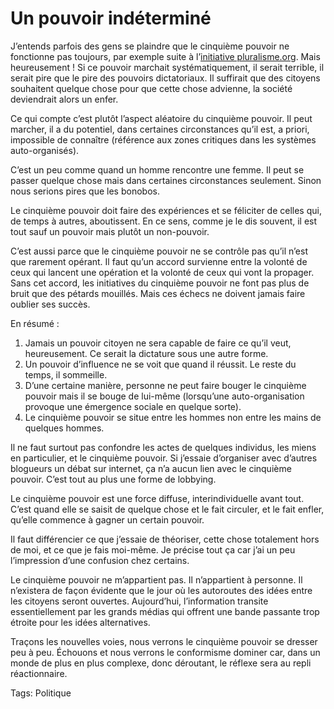 # Un pouvoir indéterminé

J’entends parfois des gens se plaindre que le cinquième pouvoir ne fonctionne pas toujours, par exemple suite à l’[initiative pluralisme.org](http://blog.tcrouzet.com/2007/02/16/appel-citoyen-pour-le-pluralisme-democratique/). Mais heureusement ! Si ce pouvoir marchait systématiquement, il serait terrible, il serait pire que le pire des pouvoirs dictatoriaux. Il suffirait que des citoyens souhaitent quelque chose pour que cette chose advienne, la société deviendrait alors un enfer.

Ce qui compte c’est plutôt l’aspect aléatoire du cinquième pouvoir. Il peut marcher, il a du potentiel, dans certaines circonstances qu’il est, a priori, impossible de connaître (référence aux zones critiques dans les systèmes auto-organisés).

C’est un peu comme quand un homme rencontre une femme. Il peut se passer quelque chose mais dans certaines circonstances seulement. Sinon nous serions pires que les bonobos.

Le cinquième pouvoir doit faire des expériences et se féliciter de celles qui, de temps à autres, aboutissent. En ce sens, comme je le dis souvent, il est tout sauf un pouvoir mais plutôt un non-pouvoir.

C’est aussi parce que le cinquième pouvoir ne se contrôle pas qu’il n’est que rarement opérant. Il faut qu’un accord survienne entre la volonté de ceux qui lancent une opération et la volonté de ceux qui vont la propager. Sans cet accord, les initiatives du cinquième pouvoir ne font pas plus de bruit que des pétards mouillés. Mais ces échecs ne doivent jamais faire oublier ses succès.

En résumé :

1. Jamais un pouvoir citoyen ne sera capable de faire ce qu’il veut, heureusement. Ce serait la dictature sous une autre forme.
2. Un pouvoir d’influence ne se voit que quand il réussit. Le reste du temps, il sommeille.
3. D’une certaine manière, personne ne peut faire bouger le cinquième pouvoir mais il se bouge de lui-même (lorsqu’une auto-organisation provoque une émergence sociale en quelque sorte).
4. Le cinquième pouvoir se situe entre les hommes non entre les mains de quelques hommes.

Il ne faut surtout pas confondre les actes de quelques individus, les miens en particulier, et le cinquième pouvoir. Si j’essaie d’organiser avec d’autres blogueurs un débat sur internet, ça n’a aucun lien avec le cinquième pouvoir. C’est tout au plus une forme de lobbying.

Le cinquième pouvoir est une force diffuse, interindividuelle avant tout. C’est quand elle se saisit de quelque chose et le fait circuler, et le fait enfler, qu’elle commence à gagner un certain pouvoir.

Il faut différencier ce que j’essaie de théoriser, cette chose totalement hors de moi, et ce que je fais moi-même. Je précise tout ça car j’ai un peu l’impression d’une confusion chez certains.

Le cinquième pouvoir ne m’appartient pas. Il n’appartient à personne. Il n’existera de façon évidente que le jour où les autoroutes des idées entre les citoyens seront ouvertes. Aujourd’hui, l’information transite essentiellement par les grands médias qui offrent une bande passante trop étroite pour les idées alternatives.

Traçons les nouvelles voies, nous verrons le cinquième pouvoir se dresser peu à peu. Échouons et nous verrons le conformisme dominer car, dans un monde de plus en plus complexe, donc déroutant, le réflexe sera au repli réactionnaire.

Tags: Politique
